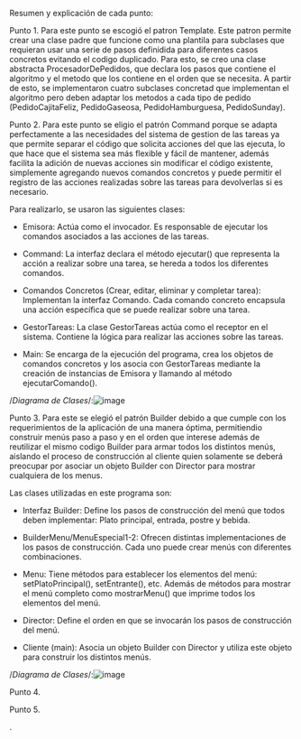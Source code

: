 Resumen y explicación de cada punto:

Punto 1. Para este punto se escogió el patron Template. Este patron permite crear una clase padre que funcione como una plantila para subclases que requieran usar una serie de pasos definidida para diferentes casos concretos evitando el codigo duplicado. Para esto, se creo una clase abstracta ProcesadorDePedidos, que declara los pasos que contiene el algoritmo y el metodo que los contiene en el orden que se necesita. A partir de esto, se implementaron cuatro subclases concretad que implementan el algoritmo pero deben adaptar los metodos a cada tipo de pedido (PedidoCajitaFeliz, PedidoGaseosa, PedidoHamburguesa, PedidoSunday). 











Punto 2. Para este punto se eligio el patrón Command porque se adapta perfectamente a las necesidades del sistema de gestion de las tareas ya que permite separar el código que solicita acciones del que las ejecuta, lo que hace que el sistema sea más flexible y fácil de mantener, además facilita la adición de nuevas acciones sin modificar el código existente, simplemente agregando nuevos comandos concretos y puede permitir el registro de las acciones realizadas sobre las tareas para devolverlas si es necesario.

Para realizarlo, se usaron las siguientes clases:
- Emisora: Actúa como el invocador. Es responsable de ejecutar los comandos asociados a las acciones de las tareas.
- Command: La interfaz declara el método ejecutar() que representa la acción a realizar sobre una tarea, se hereda a todos los diferentes comandos.

- Comandos Concretos (Crear, editar, eliminar y completar tarea): Implementan la interfaz Comando. Cada comando concreto encapsula una acción específica que se puede realizar sobre una tarea.

- GestorTareas: La clase GestorTareas actúa como el receptor en el sistema. Contiene la lógica para realizar las acciones sobre las tareas.

- Main: Se encarga de la ejecución del programa, crea los objetos de comandos concretos y los asocia con GestorTareas mediante la creación de instancias de Emisora y llamando al método ejecutarComando().

/*Diagrama de Clases*/:![image](https://github.com/NicoCastaneda/TrabajoPatronesDiseno/assets/101200949/c4df0a2a-d58f-444f-9cab-a7a8b736f4db)
 


Punto 3. Para este se elegió  el patrón Builder debido a que cumple con los requerimientos de la aplicación de una manera óptima, permitiendio construir menús  paso a paso y en el orden que interese además de reutilizar el mismo codigo Builder para armar todos los distintos menús, aislando el proceso de construcción al cliente quien solamente se deberá preocupar por asociar un objeto Builder con Director para mostrar cualquiera de los menus.

Las clases utilizadas en este programa son:

- Interfaz Builder: Define los pasos de construcción del menú que todos deben implementar: Plato principal, entrada, postre y bebida.

- BuilderMenu/MenuEspecial1-2: Ofrecen distintas implementaciones de los pasos de construcción. Cada uno puede crear menús con diferentes combinaciones.

- Menu: Tiene métodos para establecer los elementos del menú: setPlatoPrincipal(), setEntrante(), etc. Además de métodos para mostrar el menú completo como mostrarMenu() que imprime todos los elementos del menú.

- Director: Define el orden en que se invocarán los pasos de construcción del menú.

- Cliente (main): Asocia un objeto Builder con Director y utiliza este objeto para construir los distintos menús.

/*Diagrama de Clases*/:![image](https://github.com/NicoCastaneda/TrabajoPatronesDiseno/assets/101200949/ecea1641-9657-46db-9f28-03dcb3abfced)











Punto 4.








Punto 5.
















































.


